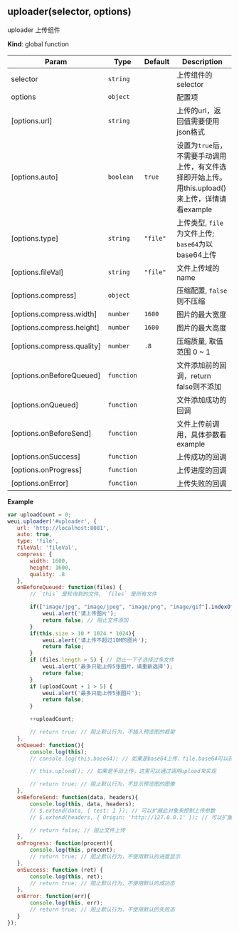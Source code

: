 <a name="uploader"></a>

## uploader(selector, options)
uploader 上传组件

**Kind**: global function  

| Param | Type | Default | Description |
| --- | --- | --- | --- |
| selector | <code>string</code> |  | 上传组件的selector |
| options | <code>object</code> |  | 配置项 |
| [options.url] | <code>string</code> |  | 上传的url，返回值需要使用json格式 |
| [options.auto] | <code>boolean</code> | <code>true</code> | 设置为`true`后，不需要手动调用上传，有文件选择即开始上传。用this.upload()来上传，详情请看example |
| [options.type] | <code>string</code> | <code>&quot;file&quot;</code> | 上传类型, `file`为文件上传; `base64`为以base64上传 |
| [options.fileVal] | <code>string</code> | <code>&quot;file&quot;</code> | 文件上传域的name |
| [options.compress] | <code>object</code> |  | 压缩配置, `false`则不压缩 |
| [options.compress.width] | <code>number</code> | <code>1600</code> | 图片的最大宽度 |
| [options.compress.height] | <code>number</code> | <code>1600</code> | 图片的最大高度 |
| [options.compress.quality] | <code>number</code> | <code>.8</code> | 压缩质量, 取值范围 0 ~ 1 |
| [options.onBeforeQueued] | <code>function</code> |  | 文件添加前的回调，return false则不添加 |
| [options.onQueued] | <code>function</code> |  | 文件添加成功的回调 |
| [options.onBeforeSend] | <code>function</code> |  | 文件上传前调用，具体参数看example |
| [options.onSuccess] | <code>function</code> |  | 上传成功的回调 |
| [options.onProgress] | <code>function</code> |  | 上传进度的回调 |
| [options.onError] | <code>function</code> |  | 上传失败的回调 |

**Example**  
```js
var uploadCount = 0;
weui.uploader('#uploader', {
   url: 'http://localhost:8081',
   auto: true,
   type: 'file',
   fileVal: 'fileVal',
   compress: {
       width: 1600,
       height: 1600,
       quality: .8
   },
   onBeforeQueued: function(files) {
       // `this` 是轮询到的文件, `files` 是所有文件

       if(["image/jpg", "image/jpeg", "image/png", "image/gif"].indexOf(this.type) < 0){
           weui.alert('请上传图片');
           return false; // 阻止文件添加
       }
       if(this.size > 10 * 1024 * 1024){
           weui.alert('请上传不超过10M的图片');
           return false;
       }
       if (files.length > 5) { // 防止一下子选择过多文件
           weui.alert('最多只能上传5张图片，请重新选择');
           return false;
       }
       if (uploadCount + 1 > 5) {
           weui.alert('最多只能上传5张图片');
           return false;
       }

       ++uploadCount;

       // return true; // 阻止默认行为，不插入预览图的框架
   },
   onQueued: function(){
       console.log(this);
       // console.log(this.base64); // 如果是base64上传，file.base64可以获得文件的base64

       // this.upload(); // 如果是手动上传，这里可以通过调用upload来实现

       // return true; // 阻止默认行为，不显示预览图的图像
   },
   onBeforeSend: function(data, headers){
       console.log(this, data, headers);
       // $.extend(data, { test: 1 }); // 可以扩展此对象来控制上传参数
       // $.extend(headers, { Origin: 'http://127.0.0.1' }); // 可以扩展此对象来控制上传头部

       // return false; // 阻止文件上传
   },
   onProgress: function(procent){
       console.log(this, procent);
       // return true; // 阻止默认行为，不使用默认的进度显示
   },
   onSuccess: function (ret) {
       console.log(this, ret);
       // return true; // 阻止默认行为，不使用默认的成功态
   },
   onError: function(err){
       console.log(this, err);
       // return true; // 阻止默认行为，不使用默认的失败态
   }
});
```
